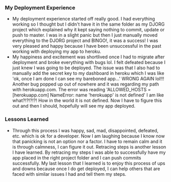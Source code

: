 ### My Deployment Experience

* My deployment experience started off really good. I had everything working so I thought but I didn't have it in the same folder as my DJORG project which explained why it kept saying nothing to commit, update or push to master. I was in a slight panic but then I just manually moved everything to the DJORG project and BINGO!, it was a success! I was very pleased and happy because I have been unsuccessful in the past working with deploying my app to heroku. 
* My happiness and excitement was shortlived once I had to migrate after deployment and broke everything with bugs lol. I felt defeated because I just knew I was going to be deployed. The issue was that I also had to manually add the secret key to my dashboard in heroku which I was like 'ok, once I am done I can see my bareboned app...' WRONG AGAIN lol!!! Another bug popped up out of nowhere and it was regarding my path with herokuapp.com. The error was reading 'ALLOWED_HOSTS = [herokuapp.com]
NameError: name 'herokuapp' is not defined' I am like what?!?!?!?! How in the world it is not defined. Now I have to figure this out and then I should, hopefully will see my app deployed. 

### Lessons Learned

* Through this process I was happy, sad, mad, disappointed, defeated, etc. which is ok for a developer. Now I am laughing because I know now that panicking is not an option nor a factor. I have to remain calm and it is through calmness, I can figure it out. Retracing steps is another lesson I have learned. By retracing my steps I was able to successfully have my app placed in the right project folder and I can push commits successfully. My last lesson that I learned is to enjoy this process of ups and downs because once I do get deployed, I can help others that are faced with similar issues I had and tell them my steps.